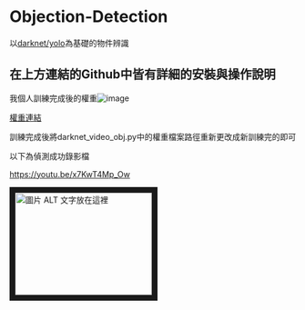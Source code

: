 # Objection-Detection
以[darknet/yolo](https://github.com/AlexeyAB/darknet)為基礎的物件辨識

在上方連結的Github中皆有詳細的安裝與操作說明
------
我個人訓練完成後的權重![image]( "權重結果")

[權重連結](https://drive.google.com/drive/folders/1NpXhPza0vcsuFr2_1mJ71jqNE1YnWVnD?usp=sharing)

訓練完成後將darknet_video_obj.py中的權重檔案路徑重新更改成新訓練完的即可

以下為偵測成功錄影檔

https://youtu.be/x7KwT4Mp_Ow


<a href="http://www.youtube.com/watch?feature=player_embedded&v=YOUTUBE/x7KwT4Mp_Ow
" target="_blank"><img src="http://img.youtube.com/vi/YOUTUBE/x7KwT4Mp_Ow/0.jpg" 
alt="圖片 ALT 文字放在這裡" width="240" height="180" border="10" /></a>
